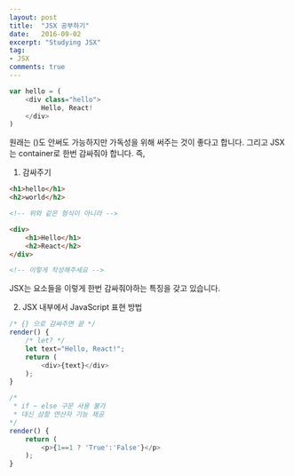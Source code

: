 ```yaml
---
layout: post
title:  "JSX 공부하기"
date:   2016-09-02
excerpt: "Studying JSX"
tag:
- JSX
comments: true
---
```


```javascript
var hello = (
	<div class="hello">
		Hello, React!
	</div>
)
```

원래는 ()도 안써도 가능하지만 가독성을 위해 써주는 것이 좋다고 합니다.
그리고 JSX는 container로 한번 감싸줘야 합니다.
즉,


1. 감싸주기

```html
<h1>hello</h1>
<h2>world</h2>

<!-- 위와 같은 형식이 아니라 -->

<div>
    <h1>Hello</h1>
    <h2>React</h2>
</div>

<!-- 이렇게 작성해주세요 -->
```

JSX는 요소들을 이렇게 한번 감싸줘야하는 특징을 갖고 있습니다.

2. JSX 내부에서 JavaScript 표현 방법

```javascript
/* {} 으로 감싸주면 끝 */
render() {
	/* let? */
	let text="Hello, React!";
	return (
		<div>{text}</div>
	);
}

/* 
 * if ~ else 구문 사용 불가 
 * 대신 삼항 연산자 기능 제공
*/
render() {
	return (
		<p>{1==1 ? 'True':'False'}</p>
	);
}
``` 